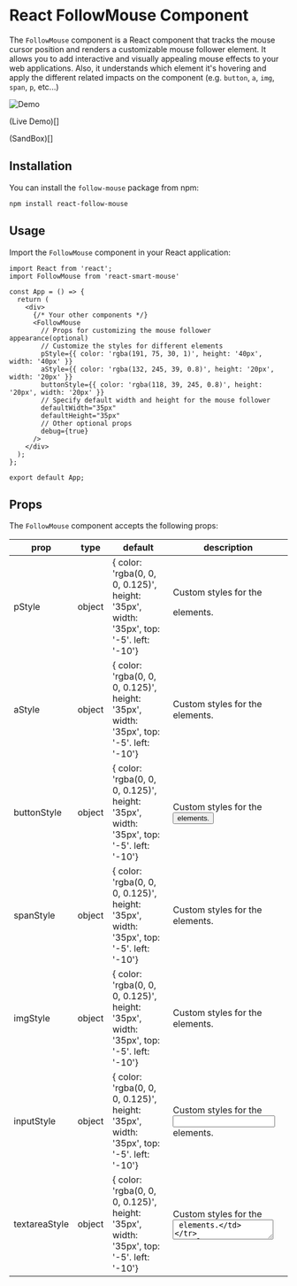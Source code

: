 # React FollowMouse Component

The `FollowMouse` component is a React component that tracks the mouse cursor position and renders a customizable mouse follower element. It allows you to add interactive and visually appealing mouse effects to your web applications. Also, it understands which element it's hovering and apply the different related impacts on the component (e.g. `button`, `a`, `img`, `span`, `p`, etc...)

![Demo](docs/demo.gif)

(Live Demo)[]

(SandBox)[]

## Installation

You can install the `follow-mouse` package from npm:

```
npm install react-follow-mouse
```

## Usage

Import the `FollowMouse` component in your React application:

```
import React from 'react';
import FollowMouse from 'react-smart-mouse'

const App = () => {
  return (
    <div>
      {/* Your other components */}
      <FollowMouse
        // Props for customizing the mouse follower appearance(optional)
        // Customize the styles for different elements
        pStyle={{ color: 'rgba(191, 75, 30, 1)', height: '40px', width: '40px' }}
        aStyle={{ color: 'rgba(132, 245, 39, 0.8)', height: '20px', width: '20px' }}
        buttonStyle={{ color: 'rgba(118, 39, 245, 0.8)', height: '20px', width: '20px' }}
        // Specify default width and height for the mouse follower
        defaultWidth="35px"
        defaultHeight="35px"
        // Other optional props
        debug={true}
      />
    </div>
  );
};

export default App;
```

## Props

The `FollowMouse` component accepts the following props:

| prop                 | type        | default                                                                                    | description                                                                                        |
| -------------------- | ----------- | ------------------------------------------------------------------------------------------ | -------------------------------------------------------------------------------------------------- |
| pStyle               | object      | { color: 'rgba(0, 0, 0, 0.125)', height: '35px', width: '35px', top: '-5'. left: '-10'}    | Custom styles for the <p> elements.                                                                |
| aStyle               | object      | { color: 'rgba(0, 0, 0, 0.125)', height: '35px', width: '35px', top: '-5'. left: '-10'}    | Custom styles for the <a> elements.                                                                |
| buttonStyle          | object      | { color: 'rgba(0, 0, 0, 0.125)', height: '35px', width: '35px', top: '-5'. left: '-10'}    | Custom styles for the <button> elements.                                                           |
| spanStyle            | object      | { color: 'rgba(0, 0, 0, 0.125)', height: '35px', width: '35px', top: '-5'. left: '-10'}    | Custom styles for the <span> elements.                                                             |
| imgStyle             | object      | { color: 'rgba(0, 0, 0, 0.125)', height: '35px', width: '35px', top: '-5'. left: '-10'}    | Custom styles for the <img> elements.                                                              |
| inputStyle           | object      | { color: 'rgba(0, 0, 0, 0.125)', height: '35px', width: '35px', top: '-5'. left: '-10'}    | Custom styles for the <input> elements.                                                            |
| textareaStyle        | object      | { color: 'rgba(0, 0, 0, 0.125)', height: '35px', width: '35px', top: '-5'. left: '-10'}    | Custom styles for the <textarea> elements.                                                         |
| labelStyle           | object      | { color: 'rgba(0, 0, 0, 0.125)', height: '35px', width: '35px', top: '-5'. left: '-10'}    | Custom styles for the <label> elements.                                                            |
| liStyle              | object      | { color: 'rgba(0, 0, 0, 0.125)', height: '35px', width: '35px', top: '-5'. left: '-10'}    | Custom styles for the <li> elements.                                                               |
| defaultWidth         | string      | 35px                                                                                       | The default width of the mouse follower.                                                           |
| defaultHeight        | string      | 35px                                                                                       | The default Height of the mouse                                                                    |
| defaultTop           | number      | -5                                                                                         | The default top position of the mouse follower element.                                            |
| defaultLeft          | number      | -5                                                                                         | The default left position of the mouse follower element.                                           |
| defaultColor         | string      | rgba(0, 0, 0, 0.5)                                                                         | The default color of the mouse follower element.                                                   |
| debug                | boolean     | false                                                                                      | Enable debug mode to log element names and custom styles to the console. Useful for debugging.     |


## Customizing Element Styles

You can customize the default hover cursor appearance for different elements by passing style objects as props to the corresponding element style props. Here's an example of how you can customize the styles for different elements:

```
<FollowMouse
  // Customize the styles for different elements
  pStyle={{ color: 'red', height: '40px', width: '40px' }}
  aStyle={{ color: 'blue', height: '20px', width: '20px' }}
  buttonStyle={{ color: 'green', height: '30px', width: '30px' }}
  spanStyle={{ color: 'purple', height: '25px', width: '25px' }}
  imgStyle={{ color: 'yellow', height: '50px', width: '50px' }}
  inputStyle={{ color: 'orange', height: '35px', width: '35px' }}
  textareaStyle={{ color: 'brown', height: '35px', width: '35px' }}
  labelStyle={{ color: 'gray', height: '40px', width: '40px' }}
  liStyle={{ color: 'pink', height: '40px', width: '40px' }}
/>

```

In the example above, we have specified custom styles for the `p`, `a`, `button`, `span`, `img`, `input`, `textarea`, `label`, and `li` elements. You can adjust the color, height, and width values to match your desired appearance.


## Customizing Individual Elements with mousecustom

You can customize the default hover cursor appearance for individual elements by using the mousecustom attribute on the element and passing a JSON string as its value. Here's an example of how you can use the mousecustom prop to customize the height of an element:

```
<input type="text" mousecustom={JSON.stringify({ height: '50px' })} />
```

In the example above, the <input> element has a mousecustom attribute with a JSON string value that specifies a custom height of '50px'. You can apply this approach to other elements as well.


## License

This project is licensed under the MIT License. See the [LICENSE](https://github.com/BilVaD1/SmartMouse/blob/main/LICENSE) file for details.

© Copyright 2023 - @BilVaD1

